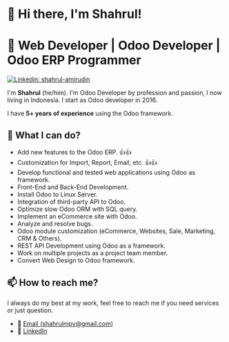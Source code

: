 # 👋 Hi there, I'm Shahrul!
# 📍 Web Developer | Odoo Developer | Odoo ERP Programmer

[![Linkedin: shahrul-amirudin](https://img.shields.io/badge/-Shahrul-blue?style=flat-square&logo=Linkedin&logoColor=white&link=https://www.linkedin.com/in/shahrul-amirudin)](https://www.linkedin.com/in/shahrul-amirudin)

I'm **Shahrul** (he/him). I'm Odoo Developer by profession and passion, I now living in Indonesia. I start as Odoo developer in 2016.

I have **5+ years of experience** using the Odoo framework.

## 💪 What I can do?

<!-- WHATIDO:START -->
- Add new features to the Odoo ERP. 👍👍
- Customization for Import, Report, Email, etc. 👍👍
- Develop functional and tested web applications using Odoo as framework.
- Front-End and Back-End Development.
- Install Odoo to Linux Server.
- Integration of third-party API to Odoo.
- Optimize slow Odoo ORM with SQL query.
- Implement an eCommerce site with Odoo.
- Analyze and resolve bugs.
- Odoo module customization (eCommerce, Websites, Sale, Marketing, CRM & Others).
- REST API Development using Odoo as a framework.
- Work on multiple projects as a project team member.
- Convert Web Design to Odoo framework.
<!-- WHATIDO:END -->

## 📫 How to reach me?

I always do my best at my work, feel free to reach me if you need services or just question.

* 📧 [Email (shahrulmpv@gmail.com)](mailto:shahrulmpv@gmail.com)
* 💬 [LinkedIn](https://www.linkedin.com/in/shahrul-amirudin)

